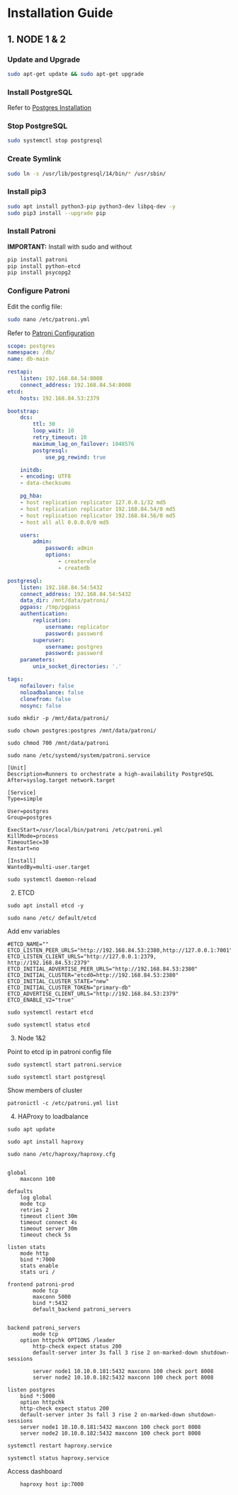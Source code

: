 # Installation Guide

## 1. NODE 1 & 2

### Update and Upgrade
```bash
sudo apt-get update && sudo apt-get upgrade
```

### Install PostgreSQL
Refer to [Postgres Installation](./Postgres.md)

### Stop PostgreSQL
```bash
sudo systemctl stop postgresql
```

### Create Symlink
```bash
sudo ln -s /usr/lib/postgresql/14/bin/* /usr/sbin/
```

### Install pip3
```bash
sudo apt install python3-pip python3-dev libpq-dev -y
sudo pip3 install --upgrade pip
```

### Install Patroni
**IMPORTANT:** Install with sudo and without
```bash
pip install patroni
pip install python-etcd
pip install psycopg2
```

### Configure Patroni
Edit the config file:
```bash
sudo nano /etc/patroni.yml
```
Refer to [Patroni Configuration](https://github.com/patroni/patroni/blob/master/postgres0.yml)

```yaml
scope: postgres
namespace: /db/
name: db-main

restapi:
    listen: 192.168.84.54:8008
    connect_address: 192.168.84.54:8008
etcd:
    hosts: 192.168.84.53:2379

bootstrap:
    dcs:
        ttl: 30
        loop_wait: 10
        retry_timeout: 10
        maximum_lag_on_failover: 1048576
        postgresql:
            use_pg_rewind: true

    initdb:
    - encoding: UTF8
    - data-checksums

    pg_hba:
    - host replication replicator 127.0.0.1/32 md5
    - host replication replicator 192.168.84.54/0 md5
    - host replication replicator 192.168.84.56/0 md5
    - host all all 0.0.0.0/0 md5

    users:
        admin:
            password: admin
            options:
                - createrole
                - createdb

postgresql:
    listen: 192.168.84.54:5432
    connect_address: 192.168.84.54:5432
    data_dir: /mnt/data/patroni/
    pgpass: /tmp/pgpass
    authentication:
        replication:
            username: replicator
            password: password
        superuser:
            username: postgres
            password: password
    parameters:
        unix_socket_directories: '.'

tags:
    nofailover: false
    noloadbalance: false
    clonefrom: false
    nosync: false
```

`sudo mkdir -p /mnt/data/patroni/`

`sudo chown postgres:postgres /mnt/data/patroni/`

`sudo chmod 700 /mnt/data/patroni`

`sudo nano /etc/systemd/system/patroni.service`

```
[Unit]
Description=Runners to orchestrate a high-availability PostgreSQL
After=syslog.target network.target

[Service]
Type=simple

User=postgres
Group=postgres

ExecStart=/usr/local/bin/patroni /etc/patroni.yml
KillMode=process
TimeoutSec=30
Restart=no

[Install]
WantedBy=multi-user.target
```

`sudo systemctl daemon-reload`

2. ETCD

`sudo apt install etcd -y`

`sudo nano /etc/ default/etcd`

Add env variables

```
#ETCD_NAME=""
ETCD_LISTEN_PEER_URLS="http://192.168.84.53:2380,http://127.0.0.1:7001"
ETCD_LISTEN_CLIENT_URLS="http://127.0.0.1:2379, http://192.168.84.53:2379"
ETCD_INITIAL_ADVERTISE_PEER_URLS="http://192.168.84.53:2380"
ETCD_INITIAL_CLUSTER="etcd0=http://192.168.84.53:2380"
ETCD_INITIAL_CLUSTER_STATE="new"
ETCD_INITIAL_CLUSTER_TOKEN="primary-db"
ETCD_ADVERTISE_CLIENT_URLS="http://192.168.84.53:2379"
ETCD_ENABLE_V2="true"

```

`sudo systemctl restart etcd`

`sudo systemctl status etcd`

3. Node 1&2

Point to etcd ip in patroni config file

`sudo systemctl start patroni.service`

`sudo systemctl start postgresql`

Show members of cluster

`patronictl -c /etc/patroni.yml list`

4. HAProxy to loadbalance

`sudo apt update`

`sudo apt install haproxy`

`sudo nano /etc/haproxy/haproxy.cfg`

```

global
    maxconn 100

defaults
    log global
    mode tcp
    retries 2
    timeout client 30m
    timeout connect 4s
    timeout server 30m
    timeout check 5s

listen stats
    mode http
    bind *:7000
    stats enable
    stats uri /

frontend patroni-prod
        mode tcp
        maxconn 5000
        bind *:5432
        default_backend patroni_servers


backend patroni_servers
        mode tcp
    option httpchk OPTIONS /leader
        http-check expect status 200
        default-server inter 3s fall 3 rise 2 on-marked-down shutdown-sessions

        server node1 10.10.0.181:5432 maxconn 100 check port 8008
        server node2 10.10.0.182:5432 maxconn 100 check port 8008

listen postgres
    bind *:5000
    option httpchk
    http-check expect status 200
    default-server inter 3s fall 3 rise 2 on-marked-down shutdown-sessions
    server node1 10.10.0.181:5432 maxconn 100 check port 8008
    server node2 10.10.0.182:5432 maxconn 100 check port 8008
```

`systemctl restart haproxy.service`

`systemctl status haproxy.service`

Access dashboard

```
    haproxy host ip:7000
```
